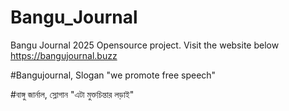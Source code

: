 # Bangu_Journal
Bangu Journal 2025 Opensource project. Visit the website below https://bangujournal.buzz

#Bangujournal, Slogan "we promote free speech"

#বাঙ্গু জার্নাল, স্লোগান "এটা মুক্তচিন্তার লড়াই"
